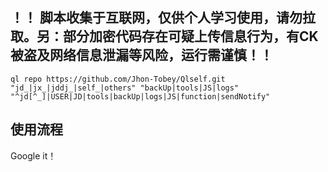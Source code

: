 ## ！！ 脚本收集于互联网，仅供个人学习使用，请勿拉取。另：部分加密代码存在可疑上传信息行为，有CK被盗及网络信息泄漏等风险，运行需谨慎！！

```
ql repo https://github.com/Jhon-Tobey/Qlself.git "jd_|jx_|jddj_|self_|others" "backUp|tools|JS|logs" "^jd[^_]|USER|JD|tools|backUp|logs|JS|function|sendNotify"

```

## 使用流程

Google it！

